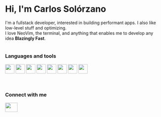 # Hi, I'm Carlos Solórzano
I'm a fullstack developer, interested in building performant apps. I also like low-level stuff and optimizing.
<br/>
I love NeoVim, the terminal, and anything that enables me to develop any idea **Blazingly Fast**.

#

### Languages and tools




<div style="display flex; gap: 2rem">
  <img style ="width: 30px; "  src="https://cdn.jsdelivr.net/gh/devicons/devicon@latest/icons/rust/rust-original.svg"/>
  <img style ="width: 30px; "  src="https://cdn.jsdelivr.net/gh/devicons/devicon@latest/icons/go/go-original-wordmark.svg"/>
  <img style ="width: 30px; "  src="https://cdn.jsdelivr.net/gh/devicons/devicon/icons/typescript/typescript-plain.svg" />
  <img style ="width: 30px; "  src="https://cdn.jsdelivr.net/gh/devicons/devicon/icons/nodejs/nodejs-plain-wordmark.svg" />
  <img style ="width: 30px; "  src="https://cdn.jsdelivr.net/gh/devicons/devicon/icons/git/git-original.svg" />
  <img style ="width: 30px; "  src="https://cdn.jsdelivr.net/gh/devicons/devicon/icons/githubactions/githubactions-plain.svg" />
  <img style ="width: 30px; "  src="https://cdn.jsdelivr.net/gh/devicons/devicon/icons/react/react-original.svg" />
      <img style ="width: 30px; "  src="https://cdn.jsdelivr.net/gh/devicons/devicon/icons/tailwindcss/tailwindcss-original.svg" />


</div>



<br />

#

### Connect with me
<p align="left">
<a href="https://www.linkedin.com/in/carlos-solorzano-cerdas-69797126b/" target="blank"><img align="center" src="https://cdn.jsdelivr.net/gh/devicons/devicon@latest/icons/linkedin/linkedin-original.svg" alt="" height="30" width="40" /></a>
</p>
